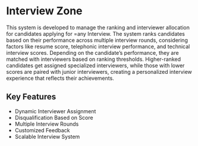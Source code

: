 #  Interview Zone
This system is developed to manage the ranking and interviewer allocation for candidates applying for =any Interview. The system ranks candidates based on their performance across multiple interview rounds, considering factors like resume score, telephonic interview performance, and technical interview scores. Depending on the candidate’s performance, they are matched with interviewers based on ranking thresholds. Higher-ranked candidates get assigned specialized interviewers, while those with lower scores are paired with junior interviewers, creating a personalized interview experience that reflects their achievements.

## **Key Features**
- Dynamic Interviewer Assignment
- Disqualification Based on Score
- Multiple Interview Rounds
- Customized Feedback
- Scalable Interview System
